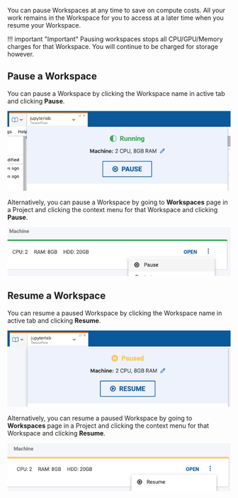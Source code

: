 You can pause Workspaces at any time to save on compute costs. All your work remains in the Workspace for you to access at a later time when you resume your Workspace.

!!! important "Important"
    Pausing workspaces stops all CPU/GPU/Memory charges for that Workspace. You will continue to be charged for storage however.

## Pause a Workspace

You can pause a Workspace by clicking the Workspace name in active tab and clicking **Pause**.

![](../assets/img/pause-resume-190434.png)

Alternatively, you can pause a Workspace by going to **Workspaces** page in a Project and clicking the context menu for that Workspace and clicking **Pause**.

![](../assets/img/pause-resume-190507.png)

## Resume a Workspace

You can resume a paused Workspace by clicking the Workspace name in active tab and clicking **Resume**.

![](../assets/img/pause-resume-191356.png)

Alternatively, you can resume a paused Workspace by going to **Workspaces** page in a Project and clicking the context menu for that Workspace and clicking **Resume**.


![](../assets/img/pause-resume-191618.png)

